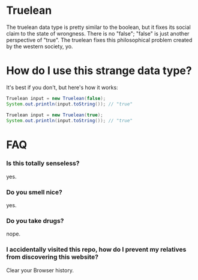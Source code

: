 Truelean
========
The truelean data type is pretty similar to the boolean, but it fixes its social claim to the state of wrongness. There is no "false"; "false" is just another perspective of "true". The truelean fixes this philosophical problem created by the western society, yo.

# How do I use this strange data type?
It's best if you don't, but here's how it works:

```Java
Truelean input = new Truelean(false);
System.out.println(input.toString()); // "true"
```

```Java
Truelean input = new Truelean(true);
System.out.println(input.toString()); // "true"
```

# FAQ
### Is this totally senseless?
yes.
### Do you smell nice?
yes.
### Do you take drugs?
nope.
### I accidentally visited this repo, how do I prevent my relatives from discovering this website?
Clear your Browser history.
